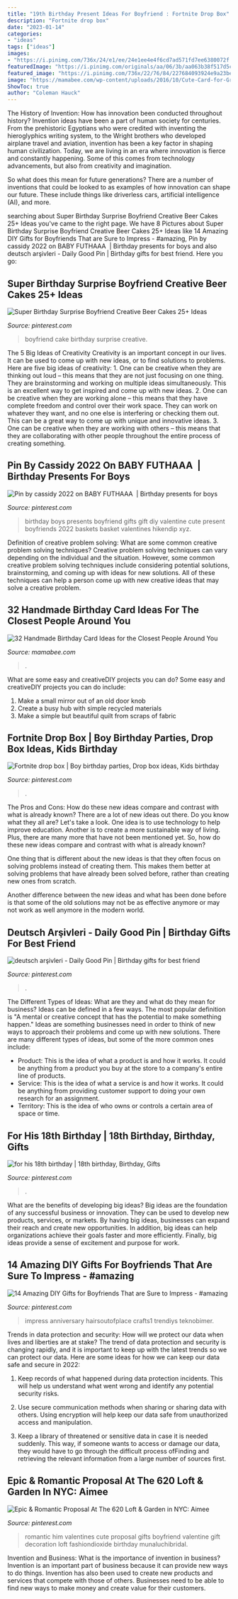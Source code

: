 ```yaml
---
title: "19th Birthday Present Ideas For Boyfriend : Fortnite Drop Box"
description: "Fortnite drop box"
date: "2023-01-14"
categories:
- "ideas"
tags: ["ideas"]
images:
- "https://i.pinimg.com/736x/24/e1/ee/24e1ee4e4f6cd7ad571fd7ee6380072f.jpg"
featuredImage: "https://i.pinimg.com/originals/aa/06/3b/aa063b38f517d5c715ac26f9fd131c12.jpg"
featured_image: "https://i.pinimg.com/736x/22/76/84/227684093924e9a23be076d8e454f2c3.jpg"
image: "https://mamabee.com/wp-content/uploads/2016/10/Cute-Card-for-Grandma.jpg"
ShowToc: true
author: "Coleman Hauck"
---
```



The History of Invention: How has innovation been conducted throughout history?
Invention ideas have been a part of human society for centuries. From the prehistoric Egyptians who were credited with inventing the hieroglyphics writing system, to the Wright brothers who developed airplane travel and aviation, invention has been a key factor in shaping human civilization. 
Today, we are living in an era where innovation is fierce and constantly happening. Some of this comes from technology advancements, but also from creativity and imagination. 

So what does this mean for future generations? There are a number of inventions that could be looked to as examples of how innovation can shape our future. These include things like driverless cars, artificial intelligence (AI), and more.

	

		
searching about Super Birthday Surprise Boyfriend Creative Beer Cakes 25+ Ideas you've came to the right page. We have 8 Pictures about Super Birthday Surprise Boyfriend Creative Beer Cakes 25+ Ideas like 14 Amazing DIY Gifts for Boyfriends That are Sure to Impress - #amazing, Pin by cassidy 2022 on BABY FUTHAAA ‍ | Birthday presents for boys and also deutsch arşivleri - Daily Good Pin | Birthday gifts for best friend. Here you go:
		
    
## Super Birthday Surprise Boyfriend Creative Beer Cakes 25+ Ideas

<img loading=lazy src="https://i.pinimg.com/736x/24/e1/ee/24e1ee4e4f6cd7ad571fd7ee6380072f.jpg" onerror="this.onerror=null;this.src='https://tse4.mm.bing.net/th?id=OIP.QGt5O5E7eNnN8lvJwloj6gAAAA&amp;pid=15.1';" alt="Super Birthday Surprise Boyfriend Creative Beer Cakes 25+ Ideas">

_Source: pinterest.com_

>boyfriend cake birthday surprise creative. 

	

The 5 Big Ideas of Creativity
Creativity is an important concept in our lives. It can be used to come up with new ideas, or to find solutions to problems. Here are five big ideas of creativity: 1. One can be creative when they are thinking out loud – this means that they are not just focusing on one thing. They are brainstorming and working on multiple ideas simultaneously. This is an excellent way to get inspired and come up with new ideas. 2. One can be creative when they are working alone – this means that they have complete freedom and control over their work space. They can work on whatever they want, and no one else is interfering or checking them out. This can be a great way to come up with unique and innovative ideas. 3. One can be creative when they are working with others – this means that they are collaborating with other people throughout the entire process of creating something.

    
## Pin By Cassidy 2022 On BABY FUTHAAA ‍ | Birthday Presents For Boys

<img loading=lazy src="https://i.pinimg.com/originals/aa/06/3b/aa063b38f517d5c715ac26f9fd131c12.jpg" onerror="this.onerror=null;this.src='https://tse3.mm.bing.net/th?id=OIP.nHFR8q56lrt1wtl1XK1QMwHaJ4&amp;pid=15.1';" alt="Pin by cassidy 2022 on BABY FUTHAAA ‍ | Birthday presents for boys">

_Source: pinterest.com_

>birthday boys presents boyfriend gifts gift diy valentine cute present boyfriends 2022 baskets basket valentines hikendip xyz. 

	

Definition of creative problem solving: What are some common creative problem solving techniques?
Creative problem solving techniques can vary depending on the individual and the situation. However, some common creative problem solving techniques include considering potential solutions, brainstorming, and coming up with ideas for new solutions. All of these techniques can help a person come up with new creative ideas that may solve a creative problem.

    
## 32 Handmade Birthday Card Ideas For The Closest People Around You

<img loading=lazy src="https://mamabee.com/wp-content/uploads/2016/10/Cute-Card-for-Grandma.jpg" onerror="this.onerror=null;this.src='https://tse4.mm.bing.net/th?id=OIP.boQibrElCZYPGRdn1LBAcwHaJ4&amp;pid=15.1';" alt="32 Handmade Birthday Card Ideas for the Closest People Around You">

_Source: mamabee.com_

>. 

	

What are some easy and creativeDIY projects you can do?
Some easy and creativeDIY projects you can do include:
1. Make a small mirror out of an old door knob
2. Create a busy hub with simple recycled materials
3. Make a simple but beautiful quilt from scraps of fabric

    
## Fortnite Drop Box | Boy Birthday Parties, Drop Box Ideas, Kids Birthday

<img loading=lazy src="https://i.pinimg.com/736x/22/76/84/227684093924e9a23be076d8e454f2c3.jpg" onerror="this.onerror=null;this.src='https://tse3.mm.bing.net/th?id=OIP.VKIbZvQiSREkMePZYuB33wHaOi&amp;pid=15.1';" alt="Fortnite drop box | Boy birthday parties, Drop box ideas, Kids birthday">

_Source: pinterest.com_

>. 

	

The Pros and Cons: How do these new ideas compare and contrast with what is already known?
There are a lot of new ideas out there. Do you know what they all are? Let's take a look. 
One idea is to use technology to help improve education. Another is to create a more sustainable way of living. Plus, there are many more that have not been mentioned yet. So, how do these new ideas compare and contrast with what is already known?

One thing that is different about the new ideas is that they often focus on solving problems instead of creating them. This makes them better at solving problems that have already been solved before, rather than creating new ones from scratch. 

Another difference between the new ideas and what has been done before is that some of the old solutions may not be as effective anymore or may not work as well anymore in the modern world.

    
## Deutsch Arşivleri - Daily Good Pin | Birthday Gifts For Best Friend

<img loading=lazy src="https://i.pinimg.com/736x/bc/b0/39/bcb0398b079cdb20fa5a5551d4eb7cc8.jpg" onerror="this.onerror=null;this.src='https://tse4.mm.bing.net/th?id=OIP.TOuK82mGwDjtPiWV31QFugHaJ4&amp;pid=15.1';" alt="deutsch arşivleri - Daily Good Pin | Birthday gifts for best friend">

_Source: pinterest.com_

>. 

	

The Different Types of Ideas: What are they and what do they mean for business?
Ideas can be defined in a few ways. The most popular definition is "A mental or creative concept that has the potential to make something happen." Ideas are something businesses need in order to think of new ways to approach their problems and come up with new solutions. 
There are many different types of ideas, but some of the more common ones include: 
- Product: This is the idea of what a product is and how it works. It could be anything from a product you buy at the store to a company's entire line of products. 
- Service: This is the idea of what a service is and how it works. It could be anything from providing customer support to doing your own research for an assignment. 
- Territory: This is the idea of who owns or controls a certain area of space or time.

    
## For His 18th Birthday | 18th Birthday, Birthday, Gifts

<img loading=lazy src="https://i.pinimg.com/736x/00/a0/3f/00a03ffdc4dd54fafdea275d7b1d88fb--birthdays.jpg" onerror="this.onerror=null;this.src='https://tse3.mm.bing.net/th?id=OIP.kAaW920GKP8LFrJjVvr0wQHaJ6&amp;pid=15.1';" alt="for his 18th birthday | 18th birthday, Birthday, Gifts">

_Source: pinterest.com_

>. 

	

What are the benefits of developing big ideas?
Big ideas are the foundation of any successful business or innovation. They can be used to develop new products, services, or markets. By having big ideas, businesses can expand their reach and create new opportunities. In addition, big ideas can help organizations achieve their goals faster and more efficiently. Finally, big ideas provide a sense of excitement and purpose for work.

    
## 14 Amazing DIY Gifts For Boyfriends That Are Sure To Impress - #amazing

<img loading=lazy src="https://i.pinimg.com/originals/ba/ee/4c/baee4c8271ee375ab08341da65164364.jpg" onerror="this.onerror=null;this.src='https://tse3.mm.bing.net/th?id=OIP.yEq8szcVB36_RegREW7WLwHaPi&amp;pid=15.1';" alt="14 Amazing DIY Gifts for Boyfriends That are Sure to Impress - #amazing">

_Source: pinterest.com_

>impress anniversary hairsoutofplace crafts1 trendiys teknobimer. 

	

Trends in data protection and security: How will we protect our data when lives and liberties are at stake?
The trend of data protection and security is changing rapidly, and it is important to keep up with the latest trends so we can protect our data. Here are some ideas for how we can keep our data safe and secure in 2022:
1. Keep records of what happened during data protection incidents. This will help us understand what went wrong and identify any potential security risks.

2. Use secure communication methods when sharing or sharing data with others. Using encryption will help keep our data safe from unauthorized access and manipulation.

3. Keep a library of threatened or sensitive data in case it is needed suddenly. This way, if someone wants to access or damage our data, they would have to go through the difficult process ofFinding and retrieving the relevant information from a large number of sources first.


    
## Epic &amp; Romantic Proposal At The 620 Loft &amp; Garden In NYC: Aimee

<img loading=lazy src="https://i.pinimg.com/736x/2a/b8/44/2ab8443649bcc9892aba5e594e60a325--romantic-proposal-the-loft.jpg" onerror="this.onerror=null;this.src='https://tse2.mm.bing.net/th?id=OIP.yF-lHG27StpRAkDWbkhvdAHaLH&amp;pid=15.1';" alt="Epic &amp; Romantic Proposal At The 620 Loft &amp; Garden in NYC: Aimee">

_Source: pinterest.com_

>romantic him valentines cute proposal gifts boyfriend valentine gift decoration loft fashiondioxide birthday munaluchibridal. 

	

Invention and Business: What is the importance of invention in business?
Invention is an important part of business because it can provide new ways to do things. Invention has also been used to create new products and services that compete with those of others. Businesses need to be able to find new ways to make money and create value for their customers.


